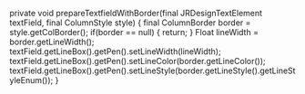 private void prepareTextfieldWithBorder(final JRDesignTextElement textField, final ColumnStyle style) {
        final ColumnBorder border = style.getColBorder();
        if(border == null)
        {
            return;
        }
        Float lineWidth = border.getLineWidth();
        textField.getLineBox().getPen().setLineWidth(lineWidth);
        textField.getLineBox().getPen().setLineColor(border.getLineColor());
        textField.getLineBox().getPen().setLineStyle(border.getLineStyle().getLineStyleEnum());
    }